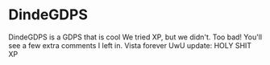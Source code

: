 # DindeGDPS
DindeGDPS is a GDPS that is cool
We tried XP, but we didn't. Too bad!
You'll see a few extra comments I left in.
Vista forever UwU
update: HOLY SHIT XP
